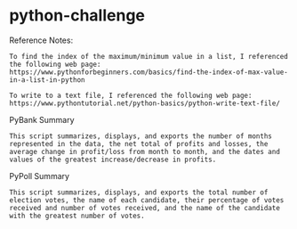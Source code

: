 # python-challenge

Reference Notes:

    To find the index of the maximum/minimum value in a list, I referenced the following web page: https://www.pythonforbeginners.com/basics/find-the-index-of-max-value-in-a-list-in-python

    To write to a text file, I referenced the following web page: https://www.pythontutorial.net/python-basics/python-write-text-file/

PyBank Summary

    This script summarizes, displays, and exports the number of months represented in the data, the net total of profits and losses, the average change in profit/loss from month to month, and the dates and values of the greatest increase/decrease in profits.

PyPoll Summary

    This script summarizes, displays, and exports the total number of election votes, the name of each candidate, their percentage of votes received and number of votes received, and the name of the candidate with the greatest number of votes.

